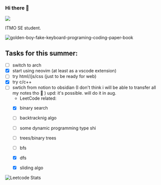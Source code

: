 ### Hi there 👋

![](https://komarev.com/ghpvc/?username=fefumo&style=flat-square&color=blueviolet)

ITMO SE student.

![golden-boy-fake-keyboard-programing-coding-paper-book](https://github.com/user-attachments/assets/682e9246-16b1-41a5-859c-6323abdc5628)

## Tasks for this summer:
- [ ] switch to arch
- [x] start using neovim (at least as a vscode extension)
- [ ] try html//js/css (just to be ready for web)
- [x] try c/c++
- [ ] swtich from notion to obsidian (I don't think i will be able to transfer all my notes tho :face_with_thermometer: ) upd: it's possible. will do it in aug.
  - LeetCode related:
  - [x] binary search
  - [ ] backtracknig algo
  - [ ] some dynamic programming type shi
  - [ ] trees/binary trees
  - [ ] bfs
  - [x] dfs
  - [x] sliding algo



![Leetcode Stats](https://leetcard.jacoblin.cool/Fuverald?ext=heatmap)
<!--
**fefumo/fefumo** is a ✨ _special_ ✨ repository because its `README.md` (this file) appears on your GitHub profile.

Here are some ideas to get you started:

- 🔭 I’m currently working on ...
- 🌱 I’m currently learning ...
- 👯 I’m looking to collaborate on ...
- 🤔 I’m looking for help with ...
- 💬 Ask me about ...
- 📫 How to reach me: ...
- 😄 Pronouns: ...
- ⚡ Fun fact: ...
-->
